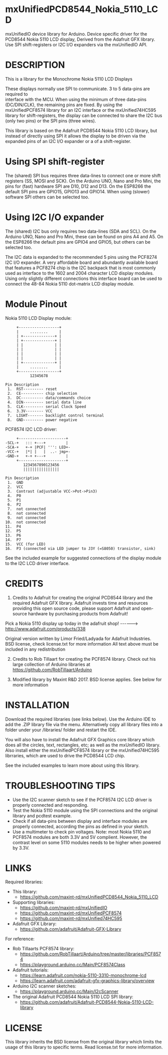 # mxUnifiedPCD8544_Nokia_5110_LCD
mxUnifiedIO device library for Arduino. Device specific driver for the PCD8544 Nokia 5110 LCD display, Derived from the Adafruit GFX library. Use SPI shift-registers or I2C I/O expanders via the mxUnifiedIO API.

DESCRIPTION
===========
This is a library for the Monochrome Nokia 5110 LCD Displays

These displays normally use SPI to communicate. 3 to 5 data-pins are required to  
interface with the MCU. When using the minimum of three data-pins (DC/DIN/CLK),
the remaining pins are fixed. By using the mxUnifiedPCF8574 library for an I2C
interface or the mxUnified74HC595 library for shift-registers, the display can
be connected to share the I2C bus (only two pins) or the SPI pins (three wires).

This library is based on the Adafruit PCD8544 Nokia 5110 LCD library, 
but instead of directly using SPI it allows the display to be driven
via the expanded pins of an I2C I/O expander or a of a shift-register.


Using SPI shift-register
========================
The (shared) SPI bus requires three data-lines to connect one or more shift
registers (SS, MOSI and SCK).
On the Arduino UNO, Nano and Pro Mini, the pins for (fast) hardware SPI are
D10, D12 and D13. On the ESP8266 the default SPI pins are GPIO15, GPIO13 and
GPIO14. When using (slower) software SPI others can be selected too.


Using I2C I/O expander
======================
The (shared) I2C bus only requires two data-lines (SDA and SCL).
On the Arduino UNO, Nano and Pro Mini, these can be found on pins A4 and A5.
On the ESP8266 the default pins are GPIO4 and GPIO5, but others can be
selected too.

The I2C data is expanded to the recommended 5 pins using the PCF8274 I2C I/O
expander. A very affordable board and abundantly available board that
features a PCF8274 chip is the I2C backpack that is most commonly used
as interface to the 1602 and 2004 character LCD display modules. 
Using only slightly different connections this interface board can be
used to connect the 48-84 Nokia 5110 dot-matrix LCD display module.


Module Pinout
=============

Nokia 5110 LCD Display module:
```
     +------------------+
     |     ........     |
     | +--------------+ |
     | +--------------+ |
     | |              | |
     | |              | |
     | |              | |
     | |              | |
     | +--------------+ |
     |     ........     |
     +------------------+
           12345678

Pin Description
 1.  RST--------- reset
 2.  CE---------- chip selection
 3.  DC---------- data/commands choice
 4.  DIN--------- serial data line
 5.  CLK--------- serial Clock Speed
 6.  3.3V-------- VCC
 7.  LIGHT------- backlight control terminal
 8.  GND--------- power negative
```

PCF8574 I2C LCD driver:
```
     +---------------------+
-SCL-+   ::: +---+         |
-SCA-+   +-+ |PCF| ''': LED+-
-VCC-+   |*| |   |  ..- jmp+-
-GND-+   +-+ +---+         |
     +---------------------+
        1234567890123456
        ||||||||||||||||

Pin Description
 1.  GND
 2.  VCC
 3.  Contrast (adjustable VCC->Pot->Pin3)
 4.  P0
 5.  P1
 6.  P2
 7.  not connected
 8.  not connected
 9.  not connected
10.  not connected
11.  P4
12.  P5
13.  P6
14.  P7
15.  VCC (for LED)
16.  P3 (connected via LED jumper to J3Y (=S8050) transistor, sink)
```

See the included example for suggested connections of the display module
to the I2C LCD driver interface.


CREDITS
========
1. Credits to Adafruit for creating the original PCD8544 library and the
required Adafruit GFX library.
Adafruit invests time and resources providing this open source code, 
please support Adafruit and open-source hardware by purchasing 
products from Adafruit!

  Pick a Nokia 5110 display up today in the adafruit shop!
  ------> http://www.adafruit.com/products/338

Original version written by Limor Fried/Ladyada for Adafruit Industries.  
BSD license, check license.txt for more information
All text above must be included in any redistribution

2. Credits to Rob Tillaart for creating the PCF8574 library. 
Check out his large collection of Arduino libraries at 
https://github.com/RobTillaart/Arduino

3. Modified library by Maxint R&D 2017. 
BSD license applies. See below for more information 


INSTALLATION
============
Download the required libraries (see links below).
Use the Arduino IDE to add the .ZIP library file via the menu.
Alternatively copy all library files into a folder under your
<arduinosketchfolder>/libraries/ folder and restart the IDE.

You will also have to install the Adafruit GFX Graphics core library
which does all the circles, text, rectangles, etc; as well as the
mxUnifiedIO library. Also install either the mxUnifiedPCF8574
library or the mxUnified74HC595 librraries, which are used
to drive the PCD8544 LCD chip.

See the included examples to learn more about using this library.


TROUBLESHOOTING TIPS
====================
- Use the I2C scanner sketch to see if the PCF8574 I2C LCD driver
  is properly connected and responding.
- Test the Nokia 5110 module using the SPI connections and the 
  original library and pcdtest example.
- Check if all data-pins between display and interface modules are
  properly connected, according the pins as defined in your sketch.
- Use a multimeter to check pin voltages. Note: most Nokia 5110 and
  PCF8574 modules are both 3.3V and 5V complient. However, the
  contrast level on some 5110 modules needs to be higher when powered
  by 3.3V.
  

LINKS
=====
Required libraries:
- This library:
    * https://github.com/maxint-rd/mxUnifiedPCD8544_Nokia_5110_LCD
- Supporting libraries:
    * https://github.com/maxint-rd/mxUnifiedIO
    * https://github.com/maxint-rd/mxUnifiedPCF8574
    * https://github.com/maxint-rd/mxUnified74HC595
- Adafruit GFX Library: 
    * https://github.com/adafruit/Adafruit-GFX-Library

For reference:
- Rob Tillaarts PCF8574 library:
    * https://github.com/RobTillaart/Arduino/tree/master/libraries/PCF8574
    * https://playground.arduino.cc/Main/PCF8574Class
- Adafruit tutorials:
    * https://learn.adafruit.com/nokia-5110-3310-monochrome-lcd
    * https://learn.adafruit.com/adafruit-gfx-graphics-library/overview
- Arduino I2C scanner sketches:
    * https://playground.arduino.cc/Main/I2cScanner
- The original Adafruit PCD8544 Nokia 5110 LCD SPI library:
    * https://github.com/adafruit/Adafruit-PCD8544-Nokia-5110-LCD-library


LICENSE
=======
This library inherits the BSD license from the original library which 
limits the usage of this library to specific terms.
Read license.txt for more information.
